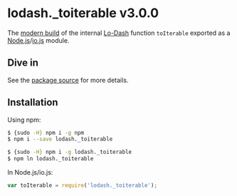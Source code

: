 # lodash._toiterable v3.0.0

The [modern build](https://github.com/lodash/lodash/wiki/Build-Differences) of the internal [Lo-Dash](https://lodash.com/) function `toIterable` exported as a [Node.js](http://nodejs.org/)/[io.js](https://iojs.org/) module.

## Dive in

See the [package source](https://github.com/lodash/lodash/blob/3.0.0-npm-packages/lodash._toiterable/index.js) for more details.

## Installation

Using npm:

```bash
$ {sudo -H} npm i -g npm
$ npm i --save lodash._toiterable

$ {sudo -H} npm i -g lodash._toiterable
$ npm ln lodash._toiterable
```

In Node.js/io.js:

```js
var toIterable = require('lodash._toiterable');
```

